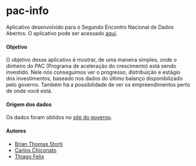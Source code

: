 # pac-info

Aplicativo desenvolvido para o Segundo Encontro Nacional de Dados Abertos.
O aplicativo pode ser acessado [aqui](http://pac-info.herokuapp.com).

#### Objetivo
O objetivo desse aplicativo é mostrar, de uma maneira simples, onde o dinheiro do
PAC (Programa de aceleração do crescimento) está sendo investido. Nele nós conseguimos
ver o progresso, distribuição e estágio dos investimentos, baseado nos dados do último
balanço disponibilizado pelo governo. Também há a possibilidade de ver os empreendimentos
perto de onde você está.

#### Origem dos dados
Os dados foram obtidos no [site do governo](http://dados.gov.br/dataset/obras-do-pac-programa-de-aceleracao-do-crescimento).

#### Autores
* [Brian Thomas Storti](@brianstorti)
* [Carlos Chiconato](@cachiconato)
* [Thiago Felix](@thiagofelix)
